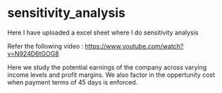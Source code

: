 # sensitivity_analysis
Here I have uploaded a excel sheet where I do sensitivity analysis

Refer the following video : https://www.youtube.com/watch?v=N924D6tGOG8

Here we study the potential earnings of the company across varying income levels and profit margins. We also factor in the oppertunity cost when payment terms of 45 days is enforced.

